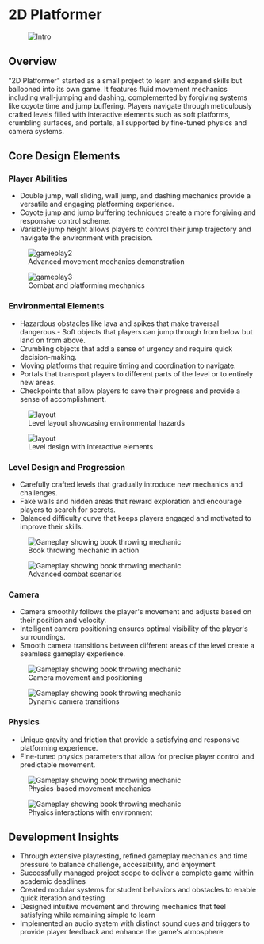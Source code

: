<div class="page-content">

# 2D Platformer

<figure>
    <img src="https://dakillerxd.github.io/portfolio/assets/2d-platformer/main.gif" alt="Intro">
</figure>


<div class="project-card">

## Overview

"2D Platformer" started as a small project to learn and expand skills but ballooned into its own game. It features fluid movement mechanics including wall-jumping and dashing, complemented by forgiving systems like coyote time and jump buffering. Players navigate through meticulously crafted levels filled with interactive elements such as soft platforms, crumbling surfaces, and portals, all supported by fine-tuned physics and camera systems.


</div>

<div class="project-card">
    
## Core Design Elements

### Player Abilities

- Double jump, wall sliding, wall jump, and dashing mechanics provide a versatile and engaging platforming experience.
- Coyote jump and jump buffering techniques create a more forgiving and responsive control scheme.
- Variable jump height allows players to control their jump trajectory and navigate the environment with precision.


<div class="image-gallery">
    <figure>
        <img src="https://dakillerxd.github.io/portfolio/assets/school-these-shits/gameplay2.gif" alt="gameplay2">
        <figcaption>Advanced movement mechanics demonstration</figcaption>
    </figure>
    <figure>
        <img src="https://dakillerxd.github.io/portfolio/assets/school-these-shits/gameplay3.gif" alt="gameplay3">
        <figcaption>Combat and platforming mechanics</figcaption>
    </figure>
</div>

### Environmental Elements

- Hazardous obstacles like lava and spikes that make traversal dangerous.- Soft objects that players can jump through from below but land on from above.
- Crumbling objects that add a sense of urgency and require quick decision-making.
- Moving platforms that require timing and coordination to navigate.
- Portals that transport players to different parts of the level or to entirely new areas.
- Checkpoints that allow players to save their progress and provide a sense of accomplishment.

<div class="image-gallery">
    <figure>
        <img src="https://dakillerxd.github.io/portfolio/assets/school-these-shits/layout1.png" alt="layout">
        <figcaption>Level layout showcasing environmental hazards</figcaption>
    </figure>
    <figure>
        <img src="https://dakillerxd.github.io/portfolio/assets/school-these-shits/layout2.png" alt="layout">
        <figcaption>Level design with interactive elements</figcaption>
    </figure>
</div>

### Level Design and Progression

- Carefully crafted levels that gradually introduce new mechanics and challenges.
- Fake walls and hidden areas that reward exploration and encourage players to search for secrets.
- Balanced difficulty curve that keeps players engaged and motivated to improve their skills.

<div class="image-gallery">
    <figure>
        <img src="https://dakillerxd.github.io/portfolio/assets/school-these-shits/gameplay1.gif" alt="Gameplay showing book throwing mechanic">
        <figcaption>Book throwing mechanic in action</figcaption>
    </figure>
    <figure>
        <img src="https://dakillerxd.github.io/portfolio/assets/school-these-shits/gameplay4.gif" alt="Gameplay showing book throwing mechanic">
        <figcaption>Advanced combat scenarios</figcaption>
    </figure>
</div>


### Camera

- Camera smoothly follows the player's movement and adjusts based on their position and velocity.
- Intelligent camera positioning ensures optimal visibility of the player's surroundings.
- Smooth camera transitions between different areas of the level create a seamless gameplay experience.

<div class="image-gallery">
    <figure>
        <img src="https://dakillerxd.github.io/portfolio/assets/school-these-shits/gameplay1.gif" alt="Gameplay showing book throwing mechanic">
        <figcaption>Camera movement and positioning</figcaption>
    </figure>
    <figure>
        <img src="https://dakillerxd.github.io/portfolio/assets/school-these-shits/gameplay4.gif" alt="Gameplay showing book throwing mechanic">
        <figcaption>Dynamic camera transitions</figcaption>
    </figure>
</div>

### Physics

- Unique gravity and friction that provide a satisfying and responsive platforming experience.
- Fine-tuned physics parameters that allow for precise player control and predictable movement.

<div class="image-gallery">
    <figure>
        <img src="https://dakillerxd.github.io/portfolio/assets/school-these-shits/gameplay1.gif" alt="Gameplay showing book throwing mechanic">
        <figcaption>Physics-based movement mechanics</figcaption>
    </figure>
    <figure>
        <img src="https://dakillerxd.github.io/portfolio/assets/school-these-shits/gameplay4.gif" alt="Gameplay showing book throwing mechanic">
        <figcaption>Physics interactions with environment</figcaption>
    </figure>
</div>

</div>

<div class="project-card">
    
## Development Insights

- Through extensive playtesting, refined gameplay mechanics and time pressure to balance challenge, accessibility, and enjoyment
- Successfully managed project scope to deliver a complete game within academic deadlines
- Created modular systems for student behaviors and obstacles to enable quick iteration and testing
- Designed intuitive movement and throwing mechanics that feel satisfying while remaining simple to learn
- Implemented an audio system with distinct sound cues and triggers to provide player feedback and enhance the game's atmosphere

</div>

